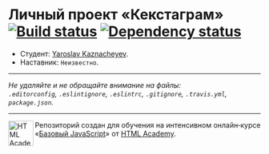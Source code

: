 # Личный проект «Кекстаграм» [![Build status][travis-image]][travis-url] [![Dependency status][dependency-image]][dependency-url]

* Студент: [Yaroslav Kaznacheyev](https://up.htmlacademy.ru/javascript/4/user/121510).
* Наставник: `Неизвестно`.

---

_Не удаляйте и не обращайте внимание на файлы:_<br>
_`.editorconfig`, `.eslintignore`, `.eslintrc`, `.gitignore`, `.travis.yml`, `package.json`._

---

<a href="https://htmlacademy.ru/intensive/javascript"><img align="left" width="50" height="50" title="HTML Academy" src="https://up.htmlacademy.ru/static/img/intensive/javascript/logo-for-github.svg"></a>

Репозиторий создан для обучения на интенсивном онлайн‑курсе «[Базовый JavaScript](https://htmlacademy.ru/intensive/javascript)» от [HTML Academy](https://htmlacademy.ru).

[travis-image]: https://travis-ci.org/htmlacademy-javascript/121510-kekstagram.svg?branch=master
[travis-url]: https://travis-ci.org/htmlacademy-javascript/121510-kekstagram
[dependency-image]: https://david-dm.org/htmlacademy-javascript/121510-kekstagram.svg?style=flat-square
[dependency-url]: https://david-dm.org/htmlacademy-javascript/121510-kekstagram
